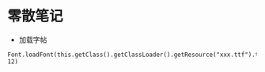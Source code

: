 # 零散笔记
+ 加载字帖 

```
Font.loadFont(this.getClass().getClassLoader().getResource("xxx.ttf").toString(), 12)
```